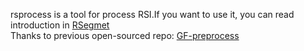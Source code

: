 rsprocess is a tool for process RSI.If you want to use it, you can read introduction in [RSegmet](https://github.com/mrwuyf/RSegment)\
Thanks to previous open-sourced repo:
[GF-preprocess](https://github.com/WangZhenqing-RS/GF_preprocess)
